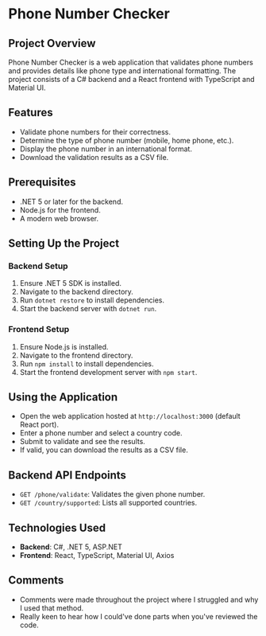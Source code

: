 # Phone Number Checker

## Project Overview

Phone Number Checker is a web application that validates phone numbers and provides details like phone type and international formatting. The project consists of a C# backend and a React frontend with TypeScript and Material UI.

## Features

- Validate phone numbers for their correctness.
- Determine the type of phone number (mobile, home phone, etc.).
- Display the phone number in an international format.
- Download the validation results as a CSV file.

## Prerequisites

- .NET 5 or later for the backend.
- Node.js for the frontend.
- A modern web browser.

## Setting Up the Project

### Backend Setup

1. Ensure .NET 5 SDK is installed.
2. Navigate to the backend directory.
3. Run `dotnet restore` to install dependencies.
4. Start the backend server with `dotnet run`.

### Frontend Setup

1. Ensure Node.js is installed.
2. Navigate to the frontend directory.
3. Run `npm install` to install dependencies.
4. Start the frontend development server with `npm start`.

## Using the Application

- Open the web application hosted at `http://localhost:3000` (default React port).
- Enter a phone number and select a country code.
- Submit to validate and see the results.
- If valid, you can download the results as a CSV file.

## Backend API Endpoints

- `GET /phone/validate`: Validates the given phone number.
- `GET /country/supported`: Lists all supported countries.

## Technologies Used

- **Backend**: C#, .NET 5, ASP.NET
- **Frontend**: React, TypeScript, Material UI, Axios

## Comments

- Comments were made throughout the project where I struggled and why I used that method.
- Really keen to hear how I could've done parts when you've reviewed the code.
